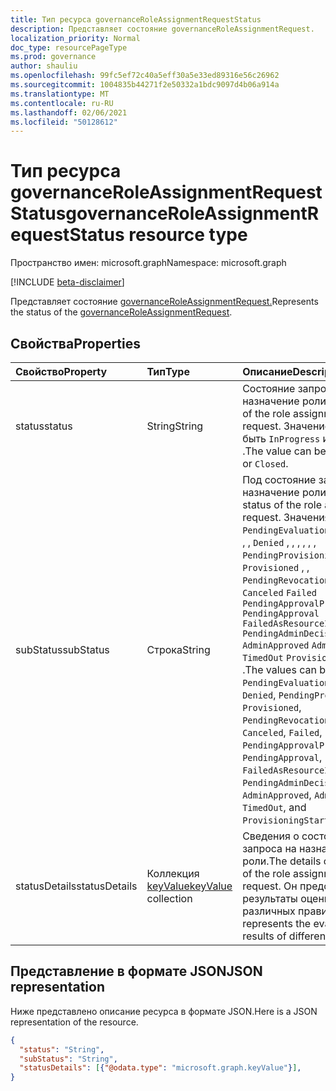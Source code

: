 ```yaml
---
title: Тип ресурса governanceRoleAssignmentRequestStatus
description: Представляет состояние governanceRoleAssignmentRequest.
localization_priority: Normal
doc_type: resourcePageType
ms.prod: governance
author: shauliu
ms.openlocfilehash: 99fc5ef72c40a5eff30a5e33ed89316e56c26962
ms.sourcegitcommit: 1004835b44271f2e50332a1bdc9097d4b06a914a
ms.translationtype: MT
ms.contentlocale: ru-RU
ms.lasthandoff: 02/06/2021
ms.locfileid: "50128612"
---
```

# <a name="governanceroleassignmentrequeststatus-resource-type"></a><span data-ttu-id="cb2e9-103">Тип ресурса governanceRoleAssignmentRequestStatus</span><span class="sxs-lookup"><span data-stu-id="cb2e9-103">governanceRoleAssignmentRequestStatus resource type</span></span>

<span data-ttu-id="cb2e9-104">Пространство имен: microsoft.graph</span><span class="sxs-lookup"><span data-stu-id="cb2e9-104">Namespace: microsoft.graph</span></span>

[!INCLUDE [beta-disclaimer](../../includes/beta-disclaimer.md)]

<span data-ttu-id="cb2e9-105">Представляет состояние [governanceRoleAssignmentRequest.](../resources/governanceroleassignmentrequest.md)</span><span class="sxs-lookup"><span data-stu-id="cb2e9-105">Represents the status of the [governanceRoleAssignmentRequest](../resources/governanceroleassignmentrequest.md).</span></span>


## <a name="properties"></a><span data-ttu-id="cb2e9-106">Свойства</span><span class="sxs-lookup"><span data-stu-id="cb2e9-106">Properties</span></span>
<span data-ttu-id="cb2e9-107">Свойство</span><span class="sxs-lookup"><span data-stu-id="cb2e9-107">Property</span></span>       | <span data-ttu-id="cb2e9-108">Тип</span><span class="sxs-lookup"><span data-stu-id="cb2e9-108">Type</span></span> |<span data-ttu-id="cb2e9-109">Описание</span><span class="sxs-lookup"><span data-stu-id="cb2e9-109">Description</span></span>|
|:----|:-------------|:-----|
|<span data-ttu-id="cb2e9-110">status</span><span class="sxs-lookup"><span data-stu-id="cb2e9-110">status</span></span> |<span data-ttu-id="cb2e9-111">String</span><span class="sxs-lookup"><span data-stu-id="cb2e9-111">String</span></span>| <span data-ttu-id="cb2e9-112">Состояние запроса на назначение роли.</span><span class="sxs-lookup"><span data-stu-id="cb2e9-112">The status of the role assignment request.</span></span> <span data-ttu-id="cb2e9-113">Значение может быть `InProgress` или `Closed` .</span><span class="sxs-lookup"><span data-stu-id="cb2e9-113">The value can be `InProgress` or `Closed`.</span></span>|
|<span data-ttu-id="cb2e9-114">subStatus</span><span class="sxs-lookup"><span data-stu-id="cb2e9-114">subStatus</span></span> |<span data-ttu-id="cb2e9-115">Строка</span><span class="sxs-lookup"><span data-stu-id="cb2e9-115">String</span></span>| <span data-ttu-id="cb2e9-116">Под состояние запроса на назначение роли.</span><span class="sxs-lookup"><span data-stu-id="cb2e9-116">The sub status of the role assignment request.</span></span> <span data-ttu-id="cb2e9-117">Значения: , `Accepted` `PendingEvaluation` , `Granted` , , , `Denied` , , , , , , `PendingProvisioning` , , , , , `Provisioned` , , `PendingRevocation` `Revoked` и `Canceled` `Failed` `PendingApprovalProvisioning` `PendingApproval` `FailedAsResourceIsLocked` `PendingAdminDecision` `AdminApproved` `AdminDenied` `TimedOut` `ProvisioningStarted` .</span><span class="sxs-lookup"><span data-stu-id="cb2e9-117">The values can be `Accepted`, `PendingEvaluation`, `Granted`, `Denied`, `PendingProvisioning`, `Provisioned`, `PendingRevocation`, `Revoked`, `Canceled`, `Failed`, `PendingApprovalProvisioning`, `PendingApproval`, `FailedAsResourceIsLocked`, `PendingAdminDecision`, `AdminApproved`, `AdminDenied`, `TimedOut`, and `ProvisioningStarted`.</span></span>|
|<span data-ttu-id="cb2e9-118">statusDetails</span><span class="sxs-lookup"><span data-stu-id="cb2e9-118">statusDetails</span></span>       |<span data-ttu-id="cb2e9-119">Коллекция [keyValue](../resources/keyvalue.md)</span><span class="sxs-lookup"><span data-stu-id="cb2e9-119">[keyValue](../resources/keyvalue.md) collection</span></span>| <span data-ttu-id="cb2e9-120">Сведения о состоянии запроса на назначение роли.</span><span class="sxs-lookup"><span data-stu-id="cb2e9-120">The details of the status of the role assignment request.</span></span> <span data-ttu-id="cb2e9-121">Он представляет результаты оценки различных правил.</span><span class="sxs-lookup"><span data-stu-id="cb2e9-121">It represents the evaluation results of different rules.</span></span> |

## <a name="json-representation"></a><span data-ttu-id="cb2e9-122">Представление в формате JSON</span><span class="sxs-lookup"><span data-stu-id="cb2e9-122">JSON representation</span></span>

<span data-ttu-id="cb2e9-123">Ниже представлено описание ресурса в формате JSON.</span><span class="sxs-lookup"><span data-stu-id="cb2e9-123">Here is a JSON representation of the resource.</span></span>

<!-- {
  "blockType": "resource",
  "@odata.type": "microsoft.graph.governanceRoleAssignmentRequestStatus"
}-->


```json
{
  "status": "String",
  "subStatus": "String",
  "statusDetails": [{"@odata.type": "microsoft.graph.keyValue"}],
}

```

<!-- uuid: 8fcb5dbc-d5aa-4681-8e31-b001d5168d79
2015-10-25 14:57:30 UTC -->
<!--
{
  "type": "#page.annotation",
  "description": "governanceRoleAssignmentRequestStatus",
  "keywords": "",
  "section": "documentation",
  "tocPath": "",
  "suppressions": []
}
-->


